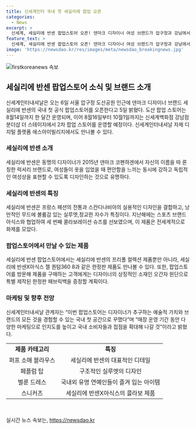 ```yaml
---
title: 신세계인터 국내 첫 세실리에 팝업 오픈
categories:
  - News
excerpt: >
  신세계, 세실리에 반센 팝업스토어 오픈! 덴마크 디자이너 여성 브랜드가 압구정과 강남에서 연이어 팝업 오픈. 신세계백화점과 디지털 플랫폼에서도 만날 수 있어 화제. 강남점은 10월 1일까지 운영 예정. 퍼프 소매와 깃털, 리본, 러플, 오간자 등을 활용한 여성스럽고 로맨틱한 디자인으로 인기. 아식스와 협업한 한정판 스니커즈는 품절 현상 일으키며 신꾸(신발꾸미기)’ 신드롬 일으켜. 시즌 아이템과 한정판 제품 다양하게 판매 예정.
feature_text: >
  신세계, 세실리에 반센 팝업스토어 오픈! 덴마크 디자이너 여성 브랜드가 압구정과 강남에서 연이어 팝업 오픈. 신세계백화점과 디지털 플랫폼에서도 만날 수 있어 화제. 강남점은 10월 1일까지 운영 예정. 퍼프 소매와 깃털, 리본, 러플, 오간자 등을 활용한 여성스럽고 로맨틱한 디자인으로 인기. 아식스와 협업한 한정판 스니커즈는 품절 현상 일으키며 신꾸(신발꾸미기)’ 신드롬 일으켜. 시즌 아이템과 한정판 제품 다양하게 판매 예정.
image: 'https://newsdao.kr/res/images/meta/newsdao_breakingnews.jpg'
---
```


<p><img src="https://newsdao.kr/res/images/meta/newsdao_breakingnews.jpg" alt="firstkoreanews 속보" /></p>

<h2 data-ke-size="size26">세실리에 반센 팝업스토어 소식 및 브랜드 소개</h2>

<p data-ke-size="size16">신세계인터내셔날은 오는 6일 서울 압구정 도산공원 인근에 덴마크 디자이너 브랜드 세실리에 반센의 국내 첫 공식 팝업스토어를 오픈한다고 5일 밝혔다. 도산 팝업 스토어는 8월14일까지 한 달간 운영되며, 이어 8월16일부터 10월1일까지는 신세계백화점 강남점 분더샵 더 스테이지에서 2차 팝업 스토어를 운영할 예정이다. 신세계인터내셔날 자체 디지털 플랫폼 에스아이빌리지에서도 만나볼 수 있다.</p>

<h3>세실리에 반센 소개</h3>

<p data-ke-size="size16">세실리에 반센은 동명의 디자이너가 2015년 덴마크 코펜하겐에서 자신의 이름을 따 론칭한 럭셔리 브랜드로, 여성들이 옷을 입었을 때 편안함을 느끼는 동시에 강하고 독립적인 여성상을 표현할 수 있도록 디자인하는 것으로 유명하다.</p>

<h3>세실리에 반센의 특징</h3>

<p data-ke-size="size16">세실리에 반센은 프랑스 패션의 전통과 스칸디나비아의 실용적인 디자인을 결합하고, 낭만적인 무드에 볼륨감 있는 실루엣,정교한 자수가 특징이다. 지난해에는 스포츠 브랜드 아식스와 협업하여 세 번째 콜라보레이션 슈즈를 선보였으며, 이 제품은 전세계적으로 화제를 모았다.</p>

<h3>팝업스토어에서 만날 수 있는 제품</h3>

<p data-ke-size="size16">세실리에 반센 팝업스토어에서는 세실리에 반센의 프리폴 컬렉션 제품뿐만 아니라, 세실리에 반센X아식스 젤 퀀텀360 8과 같은 한정판 제품도 만나볼 수 있다. 또한, 팝업스토어를 방문해 제품을 구매하는 고객에게는 디자이너의 상징적인 소재인 오간자 원단으로 특별 제작된 한정판 패브릭백을 증정할 계획이다.</p>

<h3>마케팅 및 향후 전망</h3>

<p data-ke-size="size16">신세계인터내셔날 관계자는 “이번 팝업스토어는 디자이너가 추구하는 예술적 가치와 브랜드의 모든 것을 경험할 수 있는 국내 첫 공간으로 꾸몄다”며 “매장 운영 기간 동안 다양한 마케팅으로 인지도를 높이고 국내 소비자들과 접점을 확대해 나갈 것”이라고 밝혔다.</p>

<table>
  <tr>
    <td style="text-align: center; height: 17px;"><b>제품 카테고리</b></td>
    <td style="text-align: center; height: 17px;"><b>특징</b></td>
  </tr>
  <tr>
    <td style="text-align: center; height: 17px;">퍼프 소매 블라우스</td>
    <td style="text-align: center; height: 17px;">세실리에 반센의 대표적인 디테일</td>
  </tr>
  <tr>
    <td style="text-align: center; height: 17px;">페플럼 탑</td>
    <td style="text-align: center; height: 17px;">구조적인 실루엣의 디자인</td>
  </tr>
  <tr>
    <td style="text-align: center; height: 17px;">벌룬 드레스</td>
    <td style="text-align: center; height: 17px;">국내외 유명 연예인들이 즐겨 입는 아이템</td>
  </tr>
  <tr>
    <td style="text-align: center; height: 17px;">스니커즈</td>
    <td style="text-align: center; height: 17px;">세실리에 반센X아식스의 콜라보 제품</td>
  </tr>
</table>

<p data-ke-size="size16">&nbsp;</p>
실시간 뉴스 속보는, <a href="https://newsdao.kr" rel="dofollow">https://newsdao.kr</a>


